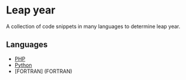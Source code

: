 # Leap year

A collection of code snippets in many languages to determine leap year.

## Languages

* [PHP](PHP)
* [Python](Python)
* [FORTRAN] (FORTRAN)

